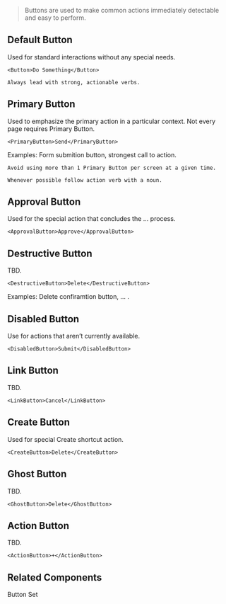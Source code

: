 > Buttons are used to make common actions immediately detectable and easy to perform.

## Default Button
Used for standard interactions without any special needs.
```react
<Button>Do Something</Button>
```
```hint|directive
Always lead with strong, actionable verbs.
```

## Primary Button
Used to emphasize the primary action in a particular context. Not every page requires Primary Button.
```react
<PrimaryButton>Send</PrimaryButton>
```
Examples: Form submition button, strongest call to action.
```hint|warning
Avoid using more than 1 Primary Button per screen at a given time.
```
```hint|directive
Whenever possible follow action verb with a noun.
```

## Approval Button
Used for the special action that concludes the ... process.
```react
<ApprovalButton>Approve</ApprovalButton>
```

## Destructive Button
TBD.
```react
<DestructiveButton>Delete</DestructiveButton>
```
Examples: Delete confiramtion button, ... .

## Disabled Button
Use for actions that aren’t currently available.
```react
<DisabledButton>Submit</DisabledButton>
```

## Link Button
TBD.
```react
<LinkButton>Cancel</LinkButton>
```

## Create Button
Used for special Create shortcut action.
```react
<CreateButton>Delete</CreateButton>
```

## Ghost Button
TBD.
```react
<GhostButton>Delete</GhostButton>
```

## Action Button
TBD.
```react
<ActionButton>+</ActionButton>
```

## Related Components
Button Set
